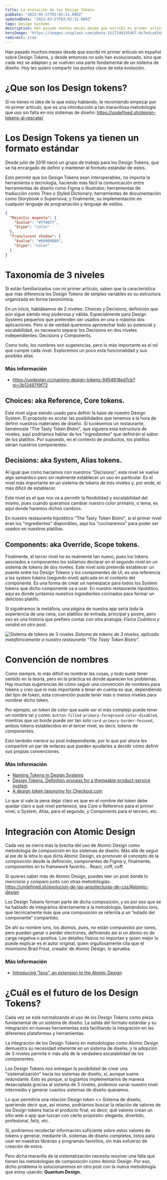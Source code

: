 ```yaml
---
title: La evolución de los Design Tokens
pubDate: "2023-03-27T03:02:31.000Z"
updatedDate: "2023-03-27T03:02:31.000Z"
tags: Design Systems
description: Han pasado muchos meses desde que escribí mi primer artículo en español sobre Design Tokens, y desde entonces no solo han evolucionado, sino que cada vez se adaptan y se vuelven una parte fundamental de un sistema de diseño. Hoy les quiero compartir los puntos clave de esta evolución.
heroImage: "https://images.unsplash.com/photo-1517248135467-4c7edcad34c4?q=80&fm=jpg&crop=entropy&cs=tinysrgb&w=1080&fit=max"
redirect: true
---
```


Han pasado muchos meses desde que escribí mi primer artículo en español sobre Design Tokens, y desde entonces no solo han evolucionado, sino que cada vez se adaptan y se vuelven una parte fundamental de un sistema de diseño. Hoy les quiero compartir los puntos clave de esta evolución.

# ¿Que son los Design tokens?

Si no tienes ni idea de lo que estoy hablando, te recomiendo empezar por mi primer artículo, que es una introducción a tan maravillosa metodología que uso sin falta en mis sistemas de diseño: https://undefined.sh/design-tokens-al-rescate/

# Los Design Tokens ya tienen un formato estándar

Desde julio de 2019 nació un grupo de trabajo para los Design Tokens, que se ha encargado de definir y mantener el formato estándar de estos.

Esto permite que los Design Tokens sean interoperables, no importa la herramienta o tecnología, haciendo más fácil la comunicación entre herramientas de diseño como Figma o Illustrator; herramientas de traducción como Theo o Styled Dictionary; herramientas de documentación como Storybook o Supernova; y finalmente, su implementación en cualquier lenguaje de programación y lenguaje de estilos.

```json
{
  "Majestic magenta": {
    "$value": "#ff00ff",
    "$type": "color"
  },
  "Translucent shadow": {
    "$value": "#00000080",
    "$type": "color"
  }
}
```

# Taxonomía de 3 niveles

Si están familiarizados con mi primer artículo, saben que la característica que más diferencia los Design Tokens de simples variables es su estructura organizada en forma taxonómica.

En un inicio, hablábamos de 2 niveles: Choices y Decisions, definición que aún sigue siendo muy poderosa y válida. Especialmente para Design Systems pequeños que pretenden ser usados en una o máximo dos aplicaciones. Pero si de verdad queremos aprovechar todo su potencial y escalabilidad, es necesario separar los Decisions en dos niveles independientes: Decisions y Components.

Como todo, los nombres son sugerencias, pero lo más importante es el rol que cumple cada nivel. Exploremos un poco esta funcionalidad y sus posibles alias.

### Más información

- https://uxdesign.cc/naming-design-tokens-9454818ed7cb?gi=3b12497f9f72

## Choices: aka Reference, Core tokens.

Este nivel sigue siendo usado para definir la base de nuestro Design System. El propósito es acotar las posibilidades que tenemos a la hora de definir nuestros materiales de diseño. Si tuviésemos un restaurante, llamémosle "The Tasty Token Bistro", que siguiera esta estructura de niveles, aquí podríamos hablar de los "ingredientes" que definirán el sabor de los platillos. Por supuesto, en el contexto de productos, los platillos serían nuestros componentes.

## Decisions: aka System, Alias tokens.

Al igual que como hacíamos con nuestros "Decisions", este nivel se vuelve algo semántico pero sin realmente establecer un uso en particular. Es el nivel más importante en un sistema de tokens de tres niveles y, por ende, el más difícil de establecer.

Este nivel es el que nos va a permitir la flexibilidad y escalabilidad del mismo, pues cuando queramos cambiar nuestro color primario, o tema, es aquí donde haremos dichos cambios.

En nuestro restaurante hipotético "The Tasty Token Bistro", si el primer nivel eran los "ingredientes" disponibles, aquí los "cocinaremos" para poder ser usados en nuestros platillos.

## Components: aka Override, Scope tokens.

Finalmente, el tercer nivel no es realmente tan nuevo, pues los tokens asociados a componentes los solíamos declarar en el segundo nivel en un sistema de tokens de dos niveles. Este nivel solo pretende establecer un puente entre los Design Tokens y los componentes de UI, es una referencia a los system tokens (segundo nivel) aplicada en el contexto del componente. Es una forma de crear un namespace para todos los System tokens que dicho componente va a usar. En nuestro restaurante hipotético, aquí es donde juntamos nuestros ingredientes cocinados para formar un delicioso platillo.

Si siguiéramos la metáfora, una página de nuestra app sería toda la experiencia de una cena, con platillos de entrada, principal y postre, pero eso es una historia que prefiero contar con otra analogía: _Física Cuántica y vendrá en otro post._

![Sistema de tokens de 3 niveles](/images/representacion-design-tokens.png)
_Sistema de tokens de 3 niveles, aplicado metafóricamente a nuestro restaurante "The Tasty Token Bistro"._

# Convención de nombres

Como siempre, lo más difícil es nombrar las cosas, y todo suele tener sentido en la teoría, pero en la práctica es donde aparecen los problemas. Hay muchas sugerencias de cómo seguir una convención de nombres para tokens y creo que lo más importante a tener en cuenta es que, dependiendo del tipo de token, esta convención puede tener más o menos niveles para nombrar dicho token.

Por ejemplo, un token de color que suele ser el más complejo puede tener un nombre tal y como: `button-filled-primary-foreground-color-disabled`, mientras que un borde puede ser tan solo `card-primary-border-focused`, ambos tokens establecidos en el tercer nivel, es decir, tokens de componentes.

Esto también merece su post independiente, por lo que por ahora les compartiré un par de enlaces que pueden ayudarles a decidir cómo definir sus propias convenciones.

### Más información

- [Naming Tokens in Design Systems](https://medium.com/eightshapes-llc/naming-tokens-in-design-systems-9e86c7444676)
- [Design Tokens. Definition process for a themeable product-service system](https://liferay.design/articles/2021/design-tokens-definition-process/)
- [A design token taxonomy for Checkout.com](https://www.gerireid.com/design-token-taxonomy.html)

Lo que sí vale la pena dejar claro es que en el nombre del token debe quedar claro a qué nivel pertenece, sea Core o Reference para el primer nivel, o System, Alias, para el segundo, y Components para el tercero, etc.

# Integración con Atomic Design

Cada vez se cierra más la brecha del uso de Atomic Design como metodología de composición en los sistemas de diseño. Más allá de seguir al pie de la letra lo que dicta Atomic Design, es promover el concepto de la composición desde la definición, componentes de Figma y, finalmente, componentes en tu framework favorito… React, coff, coff.

Si quieres saber más de Atomic Design, puedes leer un post donde lo menciono y comparo junto con otras metodologías: https://undefined.sh/evolucion-de-las-arquitecturas-de-css/#atomic-design

Los Design Tokens forman parte de dicha composición, y es por eso que se ha hablado de integrarlos directamente a la metodología, llamándolos ions, que técnicamente más que una composición se referiría a un “estado del componente” compartido;

De ahí su nombre ions, los átomos, pues, no están compuestos por iones, pero pueden ganar o perder electrones, definiendo así si un átomo es de carga negativa o positiva. Los detalles físicos no importan y quien mejor lo puede explicar es el autor original, quien orgullosamente cita que el mismísimo Brad Frost, creador de Atomic Design, lo aprueba.

### Más información

- [Introducing “Ions”, an extension to the Atomic Design](https://www.cjcid.com/essays/ions-introduction/)

# ¿Cuál es el futuro de los Design Tokens?

Cada vez se está normalizando el uso de los Design Tokens como pieza fundamental de un sistema de diseño. La salida del formato estándar y su integración en nuevas herramientas está facilitando la integración en las diferentes plataformas y herramientas.

La integración de los Design Tokens en metodologías como Atomic Design demuestra su necesidad inherente en un sistema de diseño, y la adopción de 3 niveles permite ir más allá de la verdadera escalabilidad de los componentes.

Los Design Tokens nos entregan la posibilidad de crear una "sistematización" hacia los sistemas de diseño, sí, aunque suene redundante. Esto es porque, si logramos implementarlos de manera desacoplada gracias al sistema de 3 niveles, podemos variar nuestro nivel intermedio y generar cuantos sistemas de diseño queramos.

Lo que permitiría una relación Design token <> Sistema de diseño, queriendo decir que, así mismo, podríamos buscar la relación de valores de los Design tokens hacia el producto final, es decir, qué valores crean un sitio web o app que luzcan con cierto propósito: elegante, divertido, profesional, feliz, etc.

Sí, podríamos recolectar información suficiente sobre estos valores de tokens y generar, mediante IA, sistemas de diseño completos, listos para usar en nuestras librerías y programas favoritos, sin más esfuerzo de creación de estos.

Pero dicha maravilla de la sistematización necesita resolver una falla que tienen las metodologías de composición como Atomic Design. Por eso, dicho problema lo solucionaremos en otro post con la nueva metodología que estoy usando: **Quantum Design.**
